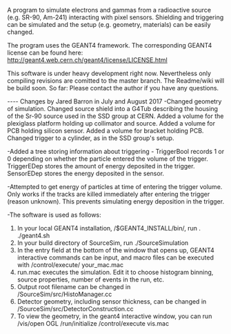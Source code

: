 A program to simulate electrons and gammas from a radioactive source (e.g. SR-90, Am-241) interacting with pixel sensors. Shielding and triggering can be simulated and the setup (e.g. geometry, materials) can be easily changed.

The program uses the GEANT4 framework. 
The corresponding GEANT4 license can be found here:
http://geant4.web.cern.ch/geant4/license/LICENSE.html

This software is under heavy development right now. Nevertheless only compiling revisions are comitted to the master branch. The Readme/wiki will be build soon. So far: Please contact the author if you have any questions.

---- Changes by Jared Barron in July and August 2017
-Changed geometry of simulation. Changed source shield into a G4Tub describing the housing of the Sr-90 source used in the SSD group at CERN. Added a volume for the plexiglass platform holding up collimator and source. Added a volume for PCB holding silicon sensor. Added a volume for bracket holding PCB. Changed trigger to a cylinder, as in the SSD group's setup. 

-Added a tree storing information about triggering - TriggerBool records 1 or 0 depending on whether the particle entered the volume of the trigger. TriggerEDep stores the amount of energy deposited in the trigger. SensorEDep stores the energy deposited in the sensor. 

-Attempted to get energy of particles at time of entering the trigger volume. Only works if the tracks are killed immediately after entering the trigger (reason unknown). This prevents simulating energy deposition in the trigger. 

-The software is used as follows: 
1. In your local GEANT4 installation, /$GEANT4_INSTALL/bin/, run . ./geant4.sh
2. In your build directory of SourceSim, run ./SourceSimulation
3. In the entry field at the bottom of the window that opens up, GEANT4 interactive commands can be input, and macro files can be executed with /control/execute/ your_mac.mac
4. run.mac executes the simulation. Edit it to choose histogram binning, source properties, number of events in the run, etc. 
5. Output root filename can be changed in /SourceSim/src/HistoManager.cc 
6. Detector geometry, including sensor thickness, can be changed in /SourceSim/src/DetectorConstruction.cc
7. To view the geometry, in the geant4 interactive window, you can run
	/vis/open OGL
	/run/initialize
	/control/execute vis.mac

